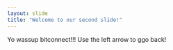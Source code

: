 ```yaml
---
layout: slide
title: "Welcome to our second slide!"
---
```

Yo wassup bitconnect!!!
Use the left arrow to ggo back!
